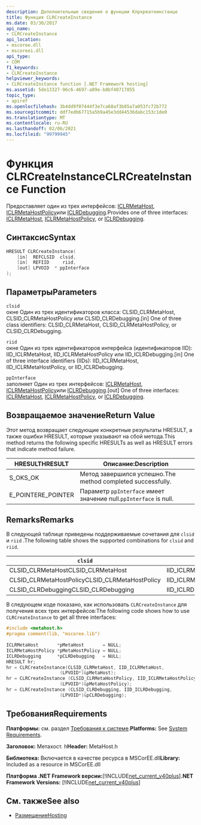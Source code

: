 ```yaml
---
description: Дополнительные сведения о функции Клркреатеинстанце
title: Функция CLRCreateInstance
ms.date: 03/30/2017
api_name:
- CLRCreateInstance
api_location:
- mscoree.dll
- mscoreei.dll
api_type:
- COM
f1_keywords:
- CLRCreateInstance
helpviewer_keywords:
- CLRCreateInstance function [.NET Framework hosting]
ms.assetid: 5de13327-96c6-4697-a89e-b8bf40717855
topic_type:
- apiref
ms.openlocfilehash: 3b4dd9f07444f3e7ca68af3b85a7a053fc72b772
ms.sourcegitcommit: ddf7edb67715a5b9a45e3dd44536dabc153c1de0
ms.translationtype: MT
ms.contentlocale: ru-RU
ms.lasthandoff: 02/06/2021
ms.locfileid: "99799945"
---
```

# <a name="clrcreateinstance-function"></a><span data-ttu-id="5f046-103">Функция CLRCreateInstance</span><span class="sxs-lookup"><span data-stu-id="5f046-103">CLRCreateInstance Function</span></span>

<span data-ttu-id="5f046-104">Предоставляет один из трех интерфейсов: [ICLRMetaHost](iclrmetahost-interface.md), [ICLRMetaHostPolicy](iclrmetahostpolicy-interface.md)или [ICLRDebugging](../debugging/iclrdebugging-interface.md).</span><span class="sxs-lookup"><span data-stu-id="5f046-104">Provides one of three interfaces: [ICLRMetaHost](iclrmetahost-interface.md), [ICLRMetaHostPolicy](iclrmetahostpolicy-interface.md), or [ICLRDebugging](../debugging/iclrdebugging-interface.md).</span></span>  
  
## <a name="syntax"></a><span data-ttu-id="5f046-105">Синтаксис</span><span class="sxs-lookup"><span data-stu-id="5f046-105">Syntax</span></span>  
  
```cpp  
HRESULT CLRCreateInstance(  
    [in]  REFCLSID  clsid,  
    [in]  REFIID     riid,  
    [out] LPVOID  * ppInterface  
);  
```  
  
## <a name="parameters"></a><span data-ttu-id="5f046-106">Параметры</span><span class="sxs-lookup"><span data-stu-id="5f046-106">Parameters</span></span>  

 `clsid`  
 <span data-ttu-id="5f046-107">окне Один из трех идентификаторов класса: CLSID_CLRMetaHost, CLSID_CLRMetaHostPolicy или CLSID_CLRDebugging.</span><span class="sxs-lookup"><span data-stu-id="5f046-107">[in] One of three class identifiers: CLSID_CLRMetaHost, CLSID_CLRMetaHostPolicy, or CLSID_CLRDebugging.</span></span>  
  
 `riid`  
 <span data-ttu-id="5f046-108">окне Один из трех идентификаторов интерфейса (идентификаторов IID): IID_ICLRMetaHost, IID_ICLRMetaHostPolicy или IID_ICLRDebugging.</span><span class="sxs-lookup"><span data-stu-id="5f046-108">[in] One of three interface identifiers (IIDs): IID_ICLRMetaHost, IID_ICLRMetaHostPolicy, or IID_ICLRDebugging.</span></span>  
  
 `ppInterface`  
 <span data-ttu-id="5f046-109">заполняет Один из трех интерфейсов: [ICLRMetaHost](iclrmetahost-interface.md), [ICLRMetaHostPolicy](iclrmetahostpolicy-interface.md)или [ICLRDebugging](../debugging/iclrdebugging-interface.md).</span><span class="sxs-lookup"><span data-stu-id="5f046-109">[out] One of three interfaces: [ICLRMetaHost](iclrmetahost-interface.md), [ICLRMetaHostPolicy](iclrmetahostpolicy-interface.md), or [ICLRDebugging](../debugging/iclrdebugging-interface.md).</span></span>  
  
## <a name="return-value"></a><span data-ttu-id="5f046-110">Возвращаемое значение</span><span class="sxs-lookup"><span data-stu-id="5f046-110">Return Value</span></span>  

 <span data-ttu-id="5f046-111">Этот метод возвращает следующие конкретные результаты HRESULT, а также ошибки HRESULT, которые указывают на сбой метода.</span><span class="sxs-lookup"><span data-stu-id="5f046-111">This method returns the following specific HRESULTs as well as HRESULT errors that indicate method failure.</span></span>  
  
|<span data-ttu-id="5f046-112">HRESULT</span><span class="sxs-lookup"><span data-stu-id="5f046-112">HRESULT</span></span>|<span data-ttu-id="5f046-113">Описание:</span><span class="sxs-lookup"><span data-stu-id="5f046-113">Description</span></span>|  
|-------------|-----------------|  
|<span data-ttu-id="5f046-114">S_OK</span><span class="sxs-lookup"><span data-stu-id="5f046-114">S_OK</span></span>|<span data-ttu-id="5f046-115">Метод завершился успешно.</span><span class="sxs-lookup"><span data-stu-id="5f046-115">The method completed successfully.</span></span>|  
|<span data-ttu-id="5f046-116">E_POINTER</span><span class="sxs-lookup"><span data-stu-id="5f046-116">E_POINTER</span></span>|<span data-ttu-id="5f046-117">Параметр `ppInterface` имеет значение null.</span><span class="sxs-lookup"><span data-stu-id="5f046-117">`ppInterface` is null.</span></span>|  
  
## <a name="remarks"></a><span data-ttu-id="5f046-118">Remarks</span><span class="sxs-lookup"><span data-stu-id="5f046-118">Remarks</span></span>  

 <span data-ttu-id="5f046-119">В следующей таблице приведены поддерживаемые сочетания для `clsid` и `riid` .</span><span class="sxs-lookup"><span data-stu-id="5f046-119">The following table shows the supported combinations for `clsid` and `riid`.</span></span>  
  
|`clsid`|`riid`|  
|--------------|------------|  
|<span data-ttu-id="5f046-120">CLSID_CLRMetaHost</span><span class="sxs-lookup"><span data-stu-id="5f046-120">CLSID_CLRMetaHost</span></span>|<span data-ttu-id="5f046-121">IID_ICLRMetaHost</span><span class="sxs-lookup"><span data-stu-id="5f046-121">IID_ICLRMetaHost</span></span>|  
|<span data-ttu-id="5f046-122">CLSID_CLRMetaHostPolicy</span><span class="sxs-lookup"><span data-stu-id="5f046-122">CLSID_CLRMetaHostPolicy</span></span>|<span data-ttu-id="5f046-123">IID_ICLRMetaHostPolicy</span><span class="sxs-lookup"><span data-stu-id="5f046-123">IID_ICLRMetaHostPolicy</span></span>|  
|<span data-ttu-id="5f046-124">CLSID_CLRDebugging</span><span class="sxs-lookup"><span data-stu-id="5f046-124">CLSID_CLRDebugging</span></span>|<span data-ttu-id="5f046-125">IID_ICLRDebugging</span><span class="sxs-lookup"><span data-stu-id="5f046-125">IID_ICLRDebugging</span></span>|  
  
 <span data-ttu-id="5f046-126">В следующем коде показано, как использовать `CLRCreateInstance` для получения всех трех интерфейсов:</span><span class="sxs-lookup"><span data-stu-id="5f046-126">The following code shows how to use `CLRCreateInstance` to get all three interfaces:</span></span>  
  
```cpp  
#include <metahost.h>  
#pragma comment(lib, "mscoree.lib")  
  
ICLRMetaHost       *pMetaHost       = NULL;  
ICLRMetaHostPolicy *pMetaHostPolicy = NULL;  
ICLRDebugging      *pCLRDebugging   = NULL;  
HRESULT hr;  
hr = CLRCreateInstance(CLSID_CLRMetaHost, IID_ICLRMetaHost,  
                    (LPVOID*)&pMetaHost);  
hr = CLRCreateInstance (CLSID_CLRMetaHostPolicy, IID_ICLRMetaHostPolicy,  
                    (LPVOID*)&pMetaHostPolicy);  
hr = CLRCreateInstance (CLSID_CLRDebugging, IID_ICLRDebugging,  
                    (LPVOID*)&pCLRDebugging);  
```  
  
## <a name="requirements"></a><span data-ttu-id="5f046-127">Требования</span><span class="sxs-lookup"><span data-stu-id="5f046-127">Requirements</span></span>  

 <span data-ttu-id="5f046-128">**Платформы:** см. раздел [Требования к системе](../../get-started/system-requirements.md).</span><span class="sxs-lookup"><span data-stu-id="5f046-128">**Platforms:** See [System Requirements](../../get-started/system-requirements.md).</span></span>  
  
 <span data-ttu-id="5f046-129">**Заголовок:** Метахост. h</span><span class="sxs-lookup"><span data-stu-id="5f046-129">**Header:** MetaHost.h</span></span>  
  
 <span data-ttu-id="5f046-130">**Библиотека:** Включается в качестве ресурса в MSCorEE.dll</span><span class="sxs-lookup"><span data-stu-id="5f046-130">**Library:** Included as a resource in MSCorEE.dll</span></span>  
  
 <span data-ttu-id="5f046-131">**Платформа .NET Framework версии:**[!INCLUDE[net_current_v40plus](../../../../includes/net-current-v40plus-md.md)]</span><span class="sxs-lookup"><span data-stu-id="5f046-131">**.NET Framework Versions:** [!INCLUDE[net_current_v40plus](../../../../includes/net-current-v40plus-md.md)]</span></span>  
  
## <a name="see-also"></a><span data-ttu-id="5f046-132">См. также</span><span class="sxs-lookup"><span data-stu-id="5f046-132">See also</span></span>

- [<span data-ttu-id="5f046-133">Размещение</span><span class="sxs-lookup"><span data-stu-id="5f046-133">Hosting</span></span>](index.md)
